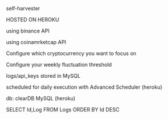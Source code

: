self-harvester

HOSTED ON HEROKU

using binance API

using coinamrketcap API

Configure which cryptocurrency you want to focus on

Configure your weekly fluctuation threshold

logs/api_keys stored in MySQL

scheduled for daily execution with Advanced Scheduler (heroku)

db: clearDB MySQL (heroku)


SELECT Id,Log FROM Logs ORDER BY Id DESC
